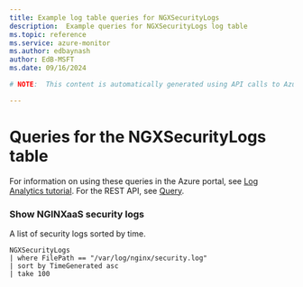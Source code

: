 ```yaml
---
title: Example log table queries for NGXSecurityLogs
description:  Example queries for NGXSecurityLogs log table
ms.topic: reference
ms.service: azure-monitor
ms.author: edbaynash
author: EdB-MSFT
ms.date: 09/16/2024

# NOTE:  This content is automatically generated using API calls to Azure. Any edits made on these files will be overwritten in the next run of the script. 

---
```


# Queries for the NGXSecurityLogs table

For information on using these queries in the Azure portal, see [Log Analytics tutorial](/azure/azure-monitor/logs/log-analytics-tutorial). For the REST API, see [Query](/rest/api/loganalytics/query).


### Show NGINXaaS security logs  


A list of security logs sorted by time.  

```query
NGXSecurityLogs
| where FilePath == "/var/log/nginx/security.log"
| sort by TimeGenerated asc
| take 100
```

